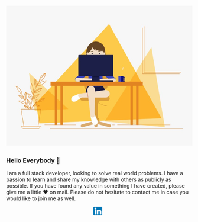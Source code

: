 

# ![amina](https://github.com/amina-up/amina-up/blob/main/banner%20github.gif)

### Hello Everybody 👋 

I am a full stack developer,  looking to solve real world problems. I have a passion to learn and share my knowledge with others as publicly as possible. If you have found any value in something I have created, please give me a little ♥ on mail. Please do not hesitate to contact me in case you would like to join me as well.

<p align='center'>
  <a href="https://www.linkedin.com/in/e-michel/"><img height="24" src="https://github.com/amina-up/amina-up/blob/master/linkedin.png?raw=true"></a>&nbsp;&nbsp;

</p>


